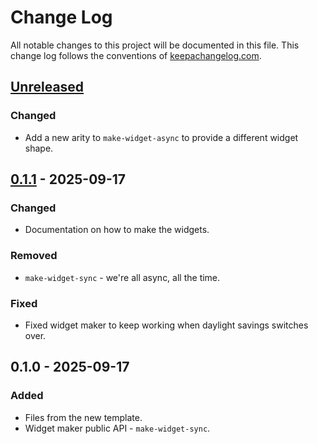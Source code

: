 # Change Log
All notable changes to this project will be documented in this file. This change log follows the conventions of [keepachangelog.com](http://keepachangelog.com/).

## [Unreleased]
### Changed
- Add a new arity to `make-widget-async` to provide a different widget shape.

## [0.1.1] - 2025-09-17
### Changed
- Documentation on how to make the widgets.

### Removed
- `make-widget-sync` - we're all async, all the time.

### Fixed
- Fixed widget maker to keep working when daylight savings switches over.

## 0.1.0 - 2025-09-17
### Added
- Files from the new template.
- Widget maker public API - `make-widget-sync`.

[Unreleased]: https://sourcehost.site/your-name/f/compare/0.1.1...HEAD
[0.1.1]: https://sourcehost.site/your-name/f/compare/0.1.0...0.1.1
